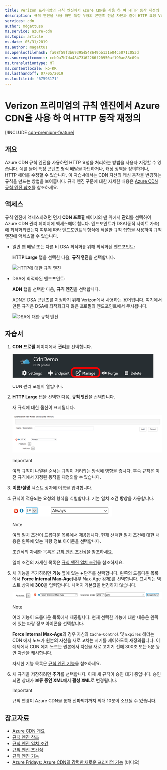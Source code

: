 ```yaml
---
title: Verizon 프리미엄의 규칙 엔진에서 Azure CDN을 사용 하 여 HTTP 동작 재정의 | Microsoft Docs
description: 규칙 엔진을 사용 하면 특정 유형의 콘텐츠 전달 차단과 같이 HTTP 요청 Verizon 프리미엄에서의 Azure CDN에서 처리 되는 방법을 사용자 지정 캐싱 정책을 정의 하 고 HTTP 헤더를 수정할 수 있습니다.
services: cdn
author: mdgattuso
ms.service: azure-cdn
ms.topic: article
ms.date: 05/31/2019
ms.author: magattus
ms.openlocfilehash: fa08f59f3b69395d548649bb131e04c5071c053d
ms.sourcegitcommit: ccb9a7b7da48473362266f20950af190ae88c09b
ms.translationtype: MT
ms.contentlocale: ko-KR
ms.lasthandoff: 07/05/2019
ms.locfileid: "67593171"
---
```

# <a name="override-http-behavior-using-the-azure-cdn-from-verizon-premium-rules-engine"></a>Verizon 프리미엄의 규칙 엔진에서 Azure CDN을 사용 하 여 HTTP 동작 재정의

[!INCLUDE [cdn-premium-feature](../../includes/cdn-premium-feature.md)]

## <a name="overview"></a>개요

Azure CDN 규칙 엔진을 사용하면 HTTP 요청을 처리하는 방법을 사용자 지정할 수 있습니다. 예를 들어 특정 콘텐츠 형식 배달을 차단하거나, 캐싱 정책을 정의하거나, HTTP 헤더를 수정할 수 있습니다. 이 자습서에서는 CDN 자산의 캐싱 동작을 변경하는 규칙을 만드는 방법을 보여줍니다. 규칙 엔진 구문에 대한 자세한 내용은 [Azure CDN 규칙 엔진 참조](cdn-verizon-premium-rules-engine-reference.md)를 참조하세요.

## <a name="access"></a>액세스

규칙 엔진에 액세스하려면 먼저 **CDN 프로필** 페이지의 맨 위에서 **관리**를 선택하여 Azure CDN 관리 페이지에 액세스해야 합니다. 엔드포인트가 DSA(동적 사이트 가속)에 최적화되었는지 여부에 따라 엔드포인트의 형식에 적절한 규칙 집합을 사용하여 규칙 엔진에 액세스할 수 있습니다.

- 일반 웹 배달 또는 다른 비 DSA 최적화를 위해 최적화된 엔드포인트:
    
    **HTTP Large** 탭을 선택한 다음, **규칙 엔진**을 선택합니다.

    ![HTTP에 대한 규칙 엔진](./media/cdn-rules-engine/cdn-http-rules-engine.png)

- DSA에 최적화된 엔드포인트:
    
    **ADN** 탭을 선택한 다음, **규칙 엔진**을 선택합니다.
    
    ADN은 DSA 콘텐츠를 지정하기 위해 Verizon에서 사용하는 용어입니다. 여기에서 만든 규칙은 DSA에 최적화되지 않은 프로필의 엔드포인트에서 무시됩니다.

    ![DSA에 대한 규칙 엔진](./media/cdn-rules-engine/cdn-dsa-rules-engine.png)

## <a name="tutorial"></a>자습서

1. **CDN 프로필** 페이지에서 **관리**를 선택합니다.
   
    ![CDN 프로필 관리 단추](./media/cdn-rules-engine/cdn-manage-btn.png)
   
    CDN 관리 포털이 열립니다.

2. **HTTP Large** 탭을 선택한 다음, **규칙 엔진**을 선택합니다.
   
    새 규칙에 대한 옵션이 표시됩니다.
   
    ![CDN 새 규칙 옵션](./media/cdn-rules-engine/cdn-new-rule.png)
   
   > [!IMPORTANT]
   > 여러 규칙이 나열된 순서는 규칙이 처리되는 방식에 영향을 줍니다. 후속 규칙은 이전 규칙에서 지정된 동작을 재정의할 수 있습니다.
   >

3. **이름/설명** 텍스트 상자에 이름을 입력합니다.

4. 규칙이 적용되는 요청의 형식을 식별합니다. 기본 일치 조건 **항상**을 사용합니다.
   
   ![CDN 규칙 일치 조건](./media/cdn-rules-engine/cdn-request-type.png)
   
   > [!NOTE]
   > 여러 일치 조건이 드롭다운 목록에서 제공됩니다. 현재 선택한 일치 조건에 대한 내용은 왼쪽에 있는 파랑 정보 아이콘을 선택합니다.
   >
   >  조건식의 자세한 목록은 [규칙 엔진 조건식](cdn-verizon-premium-rules-engine-reference-match-conditions.md)을 참조하세요.
   >  
   > 일치 조건의 자세한 목록은 [규칙 엔진 일치 조건](cdn-verizon-premium-rules-engine-reference-match-conditions.md)을 참조하세요.
   >
   >

5. 새 기능을 추가하려면 **기능** 옆에 있는 **+** 단추를 선택합니다.  왼쪽의 드롭다운 목록에서 **Force Internal Max-Age**(내부 Max-Age 강제)를 선택합니다.  표시되는 텍스트 상자에 **300**을 입력합니다. 나머지 기본값을 변경하지 않습니다.
   
   ![CDN 규칙 기능](./media/cdn-rules-engine/cdn-new-feature.png)
   
   > [!NOTE]
   > 여러 기능이 드롭다운 목록에서 제공됩니다. 현재 선택한 기능에 대한 내용은 왼쪽에 있는 파랑 정보 아이콘을 선택합니다.
   >
   > **Force Internal Max-Age**의 경우 자산의 `Cache-Control` 및 `Expires` 헤더는 CDN 에지 노드가 원본의 자산을 새로 고치는 시기를 제어하도록 재정의됩니다. 이 예제에서 CDN 에지 노드는 원본에서 자산을 새로 고치기 전에 300초 또는 5분 동안 자산을 캐시합니다.
   >
   > 자세한 기능 목록은 [규칙 엔진 기능](cdn-verizon-premium-rules-engine-reference-features.md)을 참조하세요.
   >
   >

6. 새 규칙을 저장하려면 **추가**를 선택합니다.  이제 새 규칙이 승인 대기 중입니다. 승인되면 상태가 **보류 중인 XML**에서 **활성 XML**로 변경됩니다.
   
   > [!IMPORTANT]
   > 규칙 변경이 Azure CDN을 통해 전파되기까지 최대 10분이 소요될 수 있습니다.
   >
   >

## <a name="see-also"></a>참고자료

- [Azure CDN 개요](cdn-overview.md)
- [규칙 엔진 참조](cdn-verizon-premium-rules-engine-reference.md)
- [규칙 엔진 일치 조건](cdn-verizon-premium-rules-engine-reference-match-conditions.md)
- [규칙 엔진 조건식](cdn-verizon-premium-rules-engine-reference-conditional-expressions.md)
- [규칙 엔진 기능](cdn-verizon-premium-rules-engine-reference-features.md)
- [Azure Fridays: Azure CDN의 강력한 새로운 프리미엄 기능](https://azure.microsoft.com/documentation/videos/azure-cdns-powerful-new-premium-features/) (비디오)